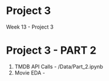 # Project 3
 Week 13 - Project 3

# Project 3 - PART 2
1. TMDB API Calls - /Data/Part_2.ipynb
2. Movie EDA - 
